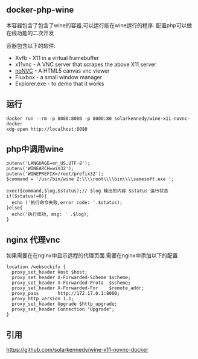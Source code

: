 ## docker-php-wine

本容器包含了包含了wine的容器,可以运行能在wine运行的程序.
配置php可以做在线功能的二次开发

容器包含以下的软件:

* Xvfb - X11 in a virtual framebuffer
* x11vnc - A VNC server that scrapes the above X11 server
* [noNVC](https://kanaka.github.io/noVNC/) - A HTML5 canvas vnc viewer
* Fluxbox - a small window manager
* Explorer.exe - to demo that it works



## 运行

    docker run --rm -p 8080:8080 -p 8000:80 solarkennedy/wine-x11-novnc-docker
    xdg-open http://localhost:8080


## php中调用wine

    putenv('LANGUAGE=en_US.UTF-8');
    putenv('WINEARCH=win32');
    putenv('WINEPREFIX=/root/prefix32');
    $command = '/usr/bin/wine Z:\\\\root\\\\bin\\\\samesoft.exe ';

    exec($command,$log,$status);// $log 输出的内容 $status 运行状态
    if($status!=0){
      echo ('执行命令失败,error code: '.$status);
    }else{
      echo('执行成功, msg: ' .$log);
    }
## nginx 代理vnc
如果需要在在nginx中显示远程的代理页面.需要在nginx中添加以下的配置

    location /websockify {
      proxy_set_header Host $host;
      proxy_set_header X-Forwarded-Scheme $scheme;
      proxy_set_header X-Forwarded-Proto  $scheme;
      proxy_set_header X-Forwarded-For    $remote_addr;
      proxy_pass       http://172.17.0.1:8000;
      proxy_http_version 1.1;
      proxy_set_header Upgrade $http_upgrade;
      proxy_set_header Connection "Upgrade";
    }

## 引用
https://github.com/solarkennedy/wine-x11-novnc-docker